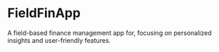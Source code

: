 # FieldFinApp
A field-based finance management app for, focusing on personalized insights and user-friendly features.
